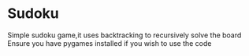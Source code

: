 # Sudoku
Simple sudoku game,it uses backtracking to recursively solve the board
Ensure you have pygames installed if you wish to use the code
